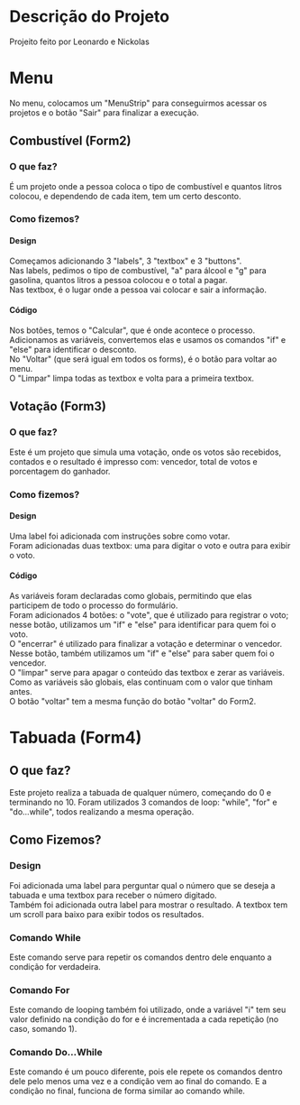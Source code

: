 # Descrição do Projeto
Projeito feito por Leonardo e Nickolas

# Menu
No menu, colocamos um "MenuStrip" para conseguirmos acessar os projetos e o botão "Sair" para finalizar a execução.

## Combustível (Form2)
### O que faz?
É um projeto onde a pessoa coloca o tipo de combustível e quantos litros colocou, e dependendo de cada item, tem um certo desconto.
### Como fizemos?
#### Design
Começamos adicionando 3 "labels", 3 "textbox" e 3 "buttons".<br>
Nas labels, pedimos o tipo de combustível, "a" para álcool e "g" para gasolina, quantos litros a pessoa colocou e o total a pagar.<br>
Nas textbox, é o lugar onde a pessoa vai colocar e sair a informação.<br>
#### Código
Nos botões, temos o "Calcular", que é onde acontece o processo. Adicionamos as variáveis, convertemos elas e usamos os comandos "if" e "else" para identificar o desconto.<br>
No "Voltar" (que será igual em todos os forms), é o botão para voltar ao menu.<br>
O "Limpar" limpa todas as textbox e volta para a primeira textbox.<br>

## Votação (Form3)
### O que faz?
Este é um projeto que simula uma votação, onde os votos são recebidos, contados e o resultado é impresso com: vencedor, total de votos e porcentagem do ganhador.
### Como fizemos?
#### Design
Uma label foi adicionada com instruções sobre como votar.<br>
Foram adicionadas duas textbox: uma para digitar o voto e outra para exibir o voto.<br>
#### Código
As variáveis foram declaradas como globais, permitindo que elas participem de todo o processo do formulário.<br>
Foram adicionados 4 botões: o "vote", que é utilizado para registrar o voto; nesse botão, utilizamos um "if" e "else" para identificar para quem foi o voto.<br>
O "encerrar" é utilizado para finalizar a votação e determinar o vencedor. Nesse botão, também utilizamos um "if" e "else" para saber quem foi o vencedor.<br>
O "limpar" serve para apagar o conteúdo das textbox e zerar as variáveis. Como as variáveis são globais, elas continuam com o valor que tinham antes.<br>
O botão "voltar" tem a mesma função do botão "voltar" do Form2.

# Tabuada (Form4)
## O que faz?
Este projeto realiza a tabuada de qualquer número, começando do 0 e terminando no 10. Foram utilizados 3 comandos de loop: "while", "for" e "do...while", todos realizando a mesma operação.
## Como Fizemos?
### Design
Foi adicionada uma label para perguntar qual o número que se deseja a tabuada e uma textbox para receber o número digitado.<br> Também foi adicionada outra label para mostrar o resultado. A textbox tem um scroll para baixo para exibir todos os resultados.
### Comando While
Este comando serve para repetir os comandos dentro dele enquanto a condição for verdadeira.
### Comando For
Este comando de looping também foi utilizado, onde a variável "i" tem seu valor definido na condição do for e é incrementada a cada repetição (no caso, somando 1).
### Comando Do...While
Este comando é um pouco diferente, pois ele repete os comandos dentro dele pelo menos uma vez e a condição vem ao final do comando. E a condição no final, funciona de forma similar ao comando while.

